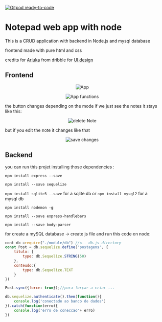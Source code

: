 [![Gitpod ready-to-code](https://img.shields.io/badge/Gitpod-ready--to--code-blue?logo=gitpod)](https://gitpod.io/#https://github.com/talisma-cassoma/Notepad-with-nodeJs)

# Notepad web app with node
This is a CRUD application with backend in Node.js and mysql database

frontend made with pure html and css 

credits for <a href="https://dribbble.com/shots/14037848-Docket-note-Side-menu">Ariuka</a> from dribble for <a href="https://dribbble.com/shots/14037848-Docket-note-Side-menu">UI design</a>

<h2>Frontend</h2>

<p align="center">
    <img alt="App" title="App gif" src="images/App.gif"/>
</p>
<p align="center">
    <img alt="App functions" title="App functions " src="images/appFunction.png" with="100%"/>
</p>
<p>
the button changes depending on the mode
if we just see the notes it stays like this:</p>
<p align="center">
    <img alt="delete Note" title="delete Note" src="images/deleteNote.gif"/>
</p>
<p>but if you edit the note it changes like that</p> 
<p align="center">
    <img alt="save changes" title="save changes" src="images/saveChanges.gif"/>
</p>

<h2>Backend</h2>

<p>you can run this projet installing those dependencies :</p> 

```npm install express --save```

```npm install --save sequelize```

```npm install sqlite3 --save``` for a sqlite db or ```npm install mysql2``` for a mysql db 

```npm install nodemon -g```

```npm install --save express-handlebars```

```npm install --save body-parser```

<p>for create a mySQL database -> create js file and run this code on node:</p>

```js
cont db =require("./module/db") //<-- db.js directory 
const Post = db.sequelize.define('postagens', {
    titulo: {
        type: db.Sequelize.STRING(50)
    },
    conteudo:{
        type: db.Sequelize.TEXT
    }
})

Post.sync({force: true});//para forçar a criar ...

db.sequelize.authenticate().then(function(){
    console.log('conectado ao banco de dados')
}).catch(function(erro){
    console.log('erro de coneccao'+ erro)
})
```
